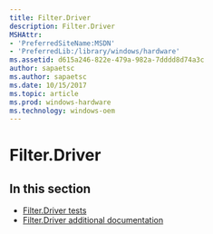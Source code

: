 ```yaml
---
title: Filter.Driver
description: Filter.Driver
MSHAttr:
- 'PreferredSiteName:MSDN'
- 'PreferredLib:/library/windows/hardware'
ms.assetid: d615a246-822e-479a-982a-7dddd8d74a3c
author: sapaetsc
ms.author: sapaetsc
ms.date: 10/15/2017
ms.topic: article
ms.prod: windows-hardware
ms.technology: windows-oem
---
```


# Filter.Driver


## <span id="in_this_section"></span>In this section


-   [Filter.Driver tests](filter-driver-tests.md)
-   [Filter.Driver additional documentation](filter-driver-additional-documentation.md)

 

 






